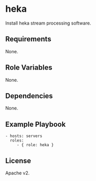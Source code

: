 # heka

Install heka stream processing software.

## Requirements

None.

## Role Variables

None.

## Dependencies

None.

## Example Playbook

    - hosts: servers
      roles:
         - { role: heka }

## License

Apache v2.


<!-- vim: set nofen ts=4 sw=4 et: -->
